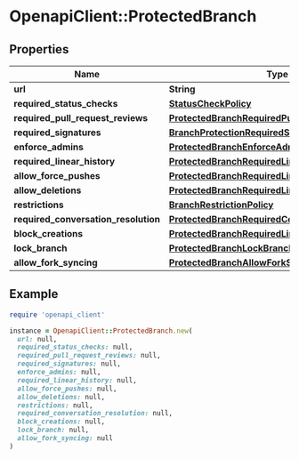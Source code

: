 # OpenapiClient::ProtectedBranch

## Properties

| Name | Type | Description | Notes |
| ---- | ---- | ----------- | ----- |
| **url** | **String** |  |  |
| **required_status_checks** | [**StatusCheckPolicy**](StatusCheckPolicy.md) |  | [optional] |
| **required_pull_request_reviews** | [**ProtectedBranchRequiredPullRequestReviews**](ProtectedBranchRequiredPullRequestReviews.md) |  | [optional] |
| **required_signatures** | [**BranchProtectionRequiredSignatures**](BranchProtectionRequiredSignatures.md) |  | [optional] |
| **enforce_admins** | [**ProtectedBranchEnforceAdmins**](ProtectedBranchEnforceAdmins.md) |  | [optional] |
| **required_linear_history** | [**ProtectedBranchRequiredLinearHistory**](ProtectedBranchRequiredLinearHistory.md) |  | [optional] |
| **allow_force_pushes** | [**ProtectedBranchRequiredLinearHistory**](ProtectedBranchRequiredLinearHistory.md) |  | [optional] |
| **allow_deletions** | [**ProtectedBranchRequiredLinearHistory**](ProtectedBranchRequiredLinearHistory.md) |  | [optional] |
| **restrictions** | [**BranchRestrictionPolicy**](BranchRestrictionPolicy.md) |  | [optional] |
| **required_conversation_resolution** | [**ProtectedBranchRequiredConversationResolution**](ProtectedBranchRequiredConversationResolution.md) |  | [optional] |
| **block_creations** | [**ProtectedBranchRequiredLinearHistory**](ProtectedBranchRequiredLinearHistory.md) |  | [optional] |
| **lock_branch** | [**ProtectedBranchLockBranch**](ProtectedBranchLockBranch.md) |  | [optional] |
| **allow_fork_syncing** | [**ProtectedBranchAllowForkSyncing**](ProtectedBranchAllowForkSyncing.md) |  | [optional] |

## Example

```ruby
require 'openapi_client'

instance = OpenapiClient::ProtectedBranch.new(
  url: null,
  required_status_checks: null,
  required_pull_request_reviews: null,
  required_signatures: null,
  enforce_admins: null,
  required_linear_history: null,
  allow_force_pushes: null,
  allow_deletions: null,
  restrictions: null,
  required_conversation_resolution: null,
  block_creations: null,
  lock_branch: null,
  allow_fork_syncing: null
)
```

